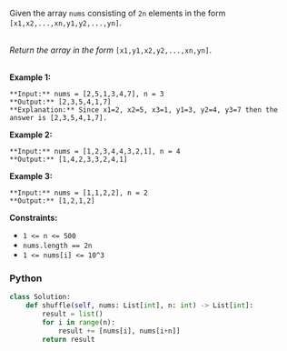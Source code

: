 Given the array  `nums`  consisting of  `2n`  elements in the form  `[x1,x2,...,xn,y1,y2,...,yn]`.<br><br>

_Return the array in the form_  `[x1,y1,x2,y2,...,xn,yn]`.<br><br>

**Example 1:**<br>
```
**Input:** nums = [2,5,1,3,4,7], n = 3
**Output:** [2,3,5,4,1,7] 
**Explanation:** Since x1=2, x2=5, x3=1, y1=3, y2=4, y3=7 then the answer is [2,3,5,4,1,7].
```
**Example 2:**<br>
```
**Input:** nums = [1,2,3,4,4,3,2,1], n = 4
**Output:** [1,4,2,3,3,2,4,1]
```
**Example 3:**<br>
```
**Input:** nums = [1,1,2,2], n = 2
**Output:** [1,2,1,2]
```
**Constraints:**<br>

-   `1 <= n <= 500`<br>
-   `nums.length == 2n`<br>
-   `1 <= nums[i] <= 10^3`<br>

### Python
```python
class Solution:
    def shuffle(self, nums: List[int], n: int) -> List[int]:
        result = list()
        for i in range(n):
            result += [nums[i], nums[i+n]]
        return result
```